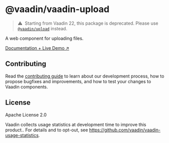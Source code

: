 # @vaadin/vaadin-upload

> ⚠️&nbsp; Starting from Vaadin 22, this package is deprecated.
> Please use [`@vaadin/upload`](https://www.npmjs.com/package/@vaadin/upload) instead.

A web component for uploading files.

[Documentation + Live Demo ↗](https://vaadin.com/docs/latest/components/upload)

## Contributing

Read the [contributing guide](https://vaadin.com/docs/latest/contributing/overview) to learn about our development process, how to propose bugfixes and improvements, and how to test your changes to Vaadin components.

## License

Apache License 2.0

Vaadin collects usage statistics at development time to improve this product..
For details and to opt-out, see https://github.com/vaadin/vaadin-usage-statistics.
